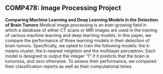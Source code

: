 ## COMP478: Image Processing Project
**Comparing Machine Learning and Deep Learning Models  in the Detection of Brain Tumors**
Medical image processing is an ever-growing field in which a database of either CT scans or MRI images are used in the training of various machine learning and deep learning models. In this paper, we compare the performance of three learning models in their detection of brain tumors. Specifically, we opted to train the following models: the k-means cluster, the k-nearest neighbor and the multilayer perceptron. Each model is designed to output the integer “1” if it predicts that the brain is tumorous, and zero otherwise. To assess their performance, we compared their classification reports as well as their computational times.
